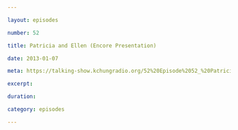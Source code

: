 ```yaml
---

layout: episodes

number: 52

title: Patricia and Ellen (Encore Presentation)

date: 2013-01-07

meta: https://talking-show.kchungradio.org/52%20Episode%2052_%20Patricia%20and%20Ellen.mp3

excerpt:

duration:

category: episodes

---
```

